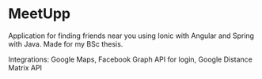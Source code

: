 # MeetUpp
Application for finding friends near you using Ionic with Angular and Spring with Java. Made for my BSc thesis.

Integrations: Google Maps, Facebook Graph API for login, Google Distance Matrix API
